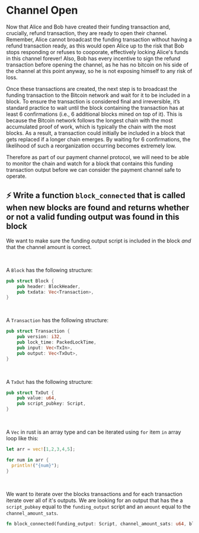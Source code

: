 # Channel Open

Now that Alice and Bob have created their funding transaction and, crucially, refund transaction, they are ready to open their channel. Remember, Alice cannot broadcast the funding transaction without having a refund transaction ready, as this would open Alice up to the risk that Bob stops responding or refuses to cooporate, effectively locking Alice's funds in this channel forever! Also, Bob has every incentive to sign the refund transaction before opening the channel, as he has no bitcoin on his side of the channel at this point anyway, so he is not exposing himself to any risk of loss.

Once these transactions are created, the next step is to broadcast the funding transaction to the Bitcoin network and wait for it to be included in a block. To ensure the transaction is considered final and irreversible, it’s standard practice to wait until the block containing the transaction has at least 6 confirmations (i.e., 6 additional blocks mined on top of it). This is because the Bitcoin network follows the longest chain with the most accumulated proof of work, which is typically the chain with the most blocks. As a result, a transaction could initially be included in a block that gets replaced if a longer chain emerges. By waiting for 6 confirmations, the likelihood of such a reorganization occurring becomes extremely low. 

Therefore as part of our payment channel protocol, we will need to be able to monitor the chain and watch for a block that contains this funding transaction output before we can consider the payment channel safe to operate.

## ⚡️ Write a function `block_connected` that is called when new blocks are found and returns whether or not a valid funding output was found in this block

We want to make sure the funding output script is included in the block *and* that the channel amount is correct.

<br/>

A `Block` has the following structure:

```rust
pub struct Block {
    pub header: BlockHeader,
    pub txdata: Vec<Transaction>,
}
```

<br/>

A `Transaction` has the following structure:

```rust
pub struct Transaction {
    pub version: i32,
    pub lock_time: PackedLockTime,
    pub input: Vec<TxIn>,
    pub output: Vec<TxOut>,
}
```

<br/>

A `TxOut` has the following structure:

```rust
pub struct TxOut {
    pub value: u64,
    pub script_pubkey: Script,
}
```

<br/>

A `Vec` in rust is an array type and can be iterated using `for` item `in` array loop like this:

```rust
let arr = vec![1,2,3,4,5];

for num in arr {
  println!("{num}"); 
}
```

<br/>

We want to iterate over the blocks transactions and for each transaction iterate over all of it's outputs.  We are looking for an output that has the a `script_pubkey` equal to the `funding_output` script and an `amount` equal to the `channel_amount_sats`.

```rust
fn block_connected(funding_output: Script, channel_amount_sats: u64, block: Block) -> bool {}
```